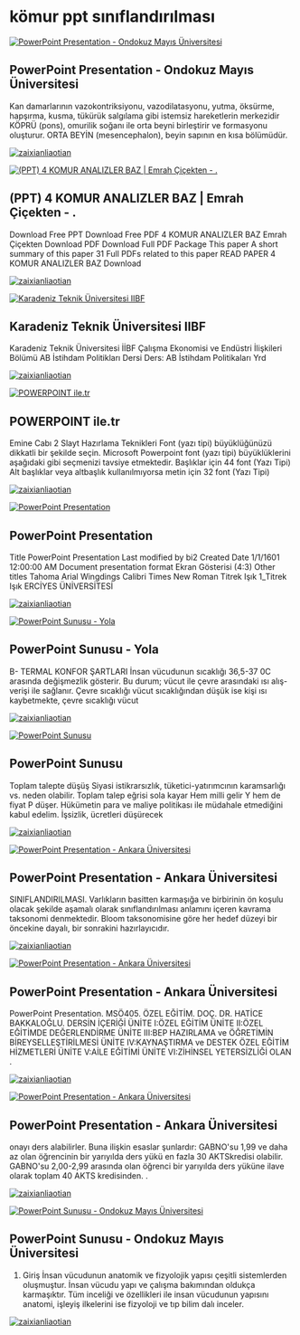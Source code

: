 # kömur ppt sınıflandırılması
<a href="https://mnn.zoosnet.net/LR/Chatpre.aspx?id=MNN94995150&p=https://topgrinding.com/" target="_blank">![PowerPoint Presentation - Ondokuz Mayıs Üniversitesi](https://github.com/technlg/images/blob/main/13.jpg)</a>
## PowerPoint Presentation - Ondokuz Mayıs Üniversitesi
Kan damarlarının vazokontriksiyonu, vazodilatasyonu, yutma, öksürme, hapşırma, kusma, tükürük salgılama gibi istemsiz hareketlerin merkezidir KÖPRÜ (pons), omurilik soğanı ile orta beyni birleştirir ve formasyonu oluşturur. ORTA BEYİN (mesencephalon), beyin sapının en kısa bölümüdür.
<a href="https://mnn.zoosnet.net/LR/Chatpre.aspx?id=MNN94995150&p=https://topgrinding.com/" target="_blank"><img src="https://github.com/technlg/images/raw/main/chat11.jpg" alt="zaixianliaotian"/></a><a href="//whatsapp.shibangsoft.com/WhatsApp.php" ><img src="https://github.com/technlg/images/raw/main/chat11.png" alt=""></a>
<a href="https://mnn.zoosnet.net/LR/Chatpre.aspx?id=MNN94995150&p=https://topgrinding.com/" target="_blank">![(PPT) 4 KOMUR ANALIZLER BAZ | Emrah Çiçekten - .](https://github.com/technlg/images/blob/main/3.jpg)</a>
## (PPT) 4 KOMUR ANALIZLER BAZ | Emrah Çiçekten - .
Download Free PPT Download Free PDF 4 KOMUR ANALIZLER BAZ Emrah Çiçekten Download PDF Download Full PDF Package This paper A short summary of this paper 31 Full PDFs related to this paper READ PAPER 4 KOMUR ANALIZLER BAZ Download 
<a href="https://mnn.zoosnet.net/LR/Chatpre.aspx?id=MNN94995150&p=https://topgrinding.com/" target="_blank"><img src="https://github.com/technlg/images/raw/main/chat11.jpg" alt="zaixianliaotian"/></a><a href="//whatsapp.shibangsoft.com/WhatsApp.php" ><img src="https://github.com/technlg/images/raw/main/chat11.png" alt=""></a>
<a href="https://mnn.zoosnet.net/LR/Chatpre.aspx?id=MNN94995150&p=https://topgrinding.com/" target="_blank">![Karadeniz Teknik Üniversitesi IIBF](https://github.com/technlg/images/blob/main/39.jpg)</a>
## Karadeniz Teknik Üniversitesi IIBF
Karadeniz Teknik Üniversitesi İİBF Çalışma Ekonomisi ve Endüstri İlişkileri Bölümü AB İstihdam Politikları Dersi Ders: AB İstihdam Politikaları Yrd 
<a href="https://mnn.zoosnet.net/LR/Chatpre.aspx?id=MNN94995150&p=https://topgrinding.com/" target="_blank"><img src="https://github.com/technlg/images/raw/main/chat11.jpg" alt="zaixianliaotian"/></a><a href="//whatsapp.shibangsoft.com/WhatsApp.php" ><img src="https://github.com/technlg/images/raw/main/chat11.png" alt=""></a>
<a href="https://mnn.zoosnet.net/LR/Chatpre.aspx?id=MNN94995150&p=https://topgrinding.com/" target="_blank">![POWERPOINT ile.tr](https://github.com/technlg/images/blob/main/39.jpg)</a>
## POWERPOINT ile.tr
Emine Cabı 2 Slayt Hazırlama Teknikleri Font (yazı tipi) büyüklüğünüzü dikkatli bir şekilde seçin. Microsoft Powerpoint font (yazı tipi) büyüklüklerini aşağıdaki gibi seçmenizi tavsiye etmektedir. Başlıklar için 44 font (Yazı Tipi) Alt başlıklar veya altbaşlık kullanılmıyorsa metin için 32 font (Yazı Tipi)
<a href="https://mnn.zoosnet.net/LR/Chatpre.aspx?id=MNN94995150&p=https://topgrinding.com/" target="_blank"><img src="https://github.com/technlg/images/raw/main/chat11.jpg" alt="zaixianliaotian"/></a><a href="//whatsapp.shibangsoft.com/WhatsApp.php" ><img src="https://github.com/technlg/images/raw/main/chat11.png" alt=""></a>
<a href="https://mnn.zoosnet.net/LR/Chatpre.aspx?id=MNN94995150&p=https://topgrinding.com/" target="_blank">![PowerPoint Presentation](https://github.com/technlg/images/blob/main/42.jpg)</a>
## PowerPoint Presentation
Title PowerPoint Presentation Last modified by bi2 Created Date 1/1/1601 12:00:00 AM Document presentation format Ekran Gösterisi (4:3) Other titles Tahoma Arial Wingdings Calibri Times New Roman Titrek Işık 1_Titrek Işık ERCİYES ÜNİVERSİTESİ 
<a href="https://mnn.zoosnet.net/LR/Chatpre.aspx?id=MNN94995150&p=https://topgrinding.com/" target="_blank"><img src="https://github.com/technlg/images/raw/main/chat11.jpg" alt="zaixianliaotian"/></a><a href="//whatsapp.shibangsoft.com/WhatsApp.php" ><img src="https://github.com/technlg/images/raw/main/chat11.png" alt=""></a>
<a href="https://mnn.zoosnet.net/LR/Chatpre.aspx?id=MNN94995150&p=https://topgrinding.com/" target="_blank">![PowerPoint Sunusu - Yola](https://github.com/technlg/images/blob/main/17.jpg)</a>
## PowerPoint Sunusu - Yola
B- TERMAL KONFOR ŞARTLARI İnsan vücudunun sıcaklığı 36,5-37 0C arasında değişmezlik gösterir. Bu durum; vücut ile çevre arasındaki ısı alış-verişi ile sağlanır. Çevre sıcaklığı vücut sıcaklığından düşük ise kişi ısı kaybetmekte, çevre sıcaklığı vücut 
<a href="https://mnn.zoosnet.net/LR/Chatpre.aspx?id=MNN94995150&p=https://topgrinding.com/" target="_blank"><img src="https://github.com/technlg/images/raw/main/chat11.jpg" alt="zaixianliaotian"/></a><a href="//whatsapp.shibangsoft.com/WhatsApp.php" ><img src="https://github.com/technlg/images/raw/main/chat11.png" alt=""></a>
<a href="https://mnn.zoosnet.net/LR/Chatpre.aspx?id=MNN94995150&p=https://topgrinding.com/" target="_blank">![PowerPoint Sunusu](https://github.com/technlg/images/blob/main/58.jpg)</a>
## PowerPoint Sunusu
Toplam talepte düşüş Siyasi istikrarsızlık, tüketici-yatırımcının karamsarlığı vs. neden olabilir. Toplam talep eğrisi sola kayar Hem milli gelir Y hem de fiyat P düşer. Hükümetin para ve maliye politikası ile müdahale etmediğini kabul edelim. İşsizlik, ücretleri düşürecek
<a href="https://mnn.zoosnet.net/LR/Chatpre.aspx?id=MNN94995150&p=https://topgrinding.com/" target="_blank"><img src="https://github.com/technlg/images/raw/main/chat11.jpg" alt="zaixianliaotian"/></a><a href="//whatsapp.shibangsoft.com/WhatsApp.php" ><img src="https://github.com/technlg/images/raw/main/chat11.png" alt=""></a>
<a href="https://mnn.zoosnet.net/LR/Chatpre.aspx?id=MNN94995150&p=https://topgrinding.com/" target="_blank">![PowerPoint Presentation - Ankara Üniversitesi](https://github.com/technlg/images/blob/main/34.jpg)</a>
## PowerPoint Presentation - Ankara Üniversitesi
SINIFLANDIRILMASI. Varlıkların basitten karmaşığa ve birbirinin ön koşulu olacak şekilde aşamalı olarak sınıflandırılması anlamını içeren kavrama taksonomi denmektedir. Bloom taksonomisine göre her hedef düzeyi bir öncekine dayalı, bir sonrakini hazırlayıcıdır.
<a href="https://mnn.zoosnet.net/LR/Chatpre.aspx?id=MNN94995150&p=https://topgrinding.com/" target="_blank"><img src="https://github.com/technlg/images/raw/main/chat11.jpg" alt="zaixianliaotian"/></a><a href="//whatsapp.shibangsoft.com/WhatsApp.php" ><img src="https://github.com/technlg/images/raw/main/chat11.png" alt=""></a>
<a href="https://mnn.zoosnet.net/LR/Chatpre.aspx?id=MNN94995150&p=https://topgrinding.com/" target="_blank">![PowerPoint Presentation - Ankara Üniversitesi](https://github.com/technlg/images/blob/main/61.jpg)</a>
## PowerPoint Presentation - Ankara Üniversitesi
PowerPoint Presentation. MSÖ405. ÖZEL EĞİTİM. DOÇ. DR. HATİCE BAKKALOĞLU. DERSİN İÇERİĞİ ÜNİTE I:ÖZEL EĞİTİM ÜNİTE II:ÖZEL EĞİTİMDE DEĞERLENDİRME ÜNİTE III:BEP HAZIRLAMA ve ÖĞRETİMİN BİREYSELLEŞTİRİLMESİ ÜNİTE IV:KAYNAŞTIRMA ve DESTEK ÖZEL EĞİTİM HİZMETLERİ ÜNİTE V:AİLE EĞİTİMİ ÜNİTE VI:ZİHİNSEL YETERSİZLİĞİ OLAN .
<a href="https://mnn.zoosnet.net/LR/Chatpre.aspx?id=MNN94995150&p=https://topgrinding.com/" target="_blank"><img src="https://github.com/technlg/images/raw/main/chat11.jpg" alt="zaixianliaotian"/></a><a href="//whatsapp.shibangsoft.com/WhatsApp.php" ><img src="https://github.com/technlg/images/raw/main/chat11.png" alt=""></a>
<a href="https://mnn.zoosnet.net/LR/Chatpre.aspx?id=MNN94995150&p=https://topgrinding.com/" target="_blank">![PowerPoint Presentation - Ankara Üniversitesi](https://github.com/technlg/images/blob/main/53.jpg)</a>
## PowerPoint Presentation - Ankara Üniversitesi
onayı ders alabilirler. Buna ilişkin esaslar şunlardır: GABNO'su 1,99 ve daha az olan öğrencinin bir yarıyılda ders yükü en fazla 30 AKTSkredisi olabilir. GABNO'su 2,00-2,99 arasında olan öğrenci bir yarıyılda ders yüküne ilave olarak toplam 40 AKTS kredisinden. .
<a href="https://mnn.zoosnet.net/LR/Chatpre.aspx?id=MNN94995150&p=https://topgrinding.com/" target="_blank"><img src="https://github.com/technlg/images/raw/main/chat11.jpg" alt="zaixianliaotian"/></a><a href="//whatsapp.shibangsoft.com/WhatsApp.php" ><img src="https://github.com/technlg/images/raw/main/chat11.png" alt=""></a>
<a href="https://mnn.zoosnet.net/LR/Chatpre.aspx?id=MNN94995150&p=https://topgrinding.com/" target="_blank">![PowerPoint Sunusu - Ondokuz Mayıs Üniversitesi](https://github.com/technlg/images/blob/main/8.jpg)</a>
## PowerPoint Sunusu - Ondokuz Mayıs Üniversitesi
1. Giriş İnsan vücudunun anatomik ve fizyolojik yapısı çeşitli sistemlerden oluşmuştur. İnsan vücudu yapı ve çalışma bakımından oldukça karmaşıktır. Tüm inceliği ve özellikleri ile insan vücudunun yapısını anatomi, işleyiş ilkelerini ise fizyoloji ve tıp bilim dalı inceler.
<a href="https://mnn.zoosnet.net/LR/Chatpre.aspx?id=MNN94995150&p=https://topgrinding.com/" target="_blank"><img src="https://github.com/technlg/images/raw/main/chat11.jpg" alt="zaixianliaotian"/></a><a href="//whatsapp.shibangsoft.com/WhatsApp.php" ><img src="https://github.com/technlg/images/raw/main/chat11.png" alt=""></a>
